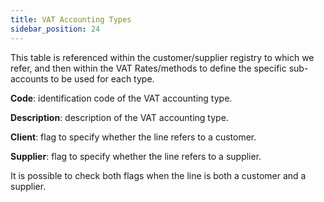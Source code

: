 ```yaml
---
title: VAT Accounting Types
sidebar_position: 24
---
```

This table is referenced within the customer/supplier registry to which we refer, and then within the VAT Rates/methods to define the specific sub-accounts to be used for each type.


**Code**: identification code of the VAT accounting type.

**Description**: description of the VAT accounting type.

**Client**: flag to specify whether the line refers to a customer.

**Supplier**: flag to specify whether the line refers to a supplier.

It is possible to check both flags when the line is both a customer and a supplier.